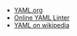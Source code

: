 - [YAML.org](http://yaml.org/)
- [Online YAML Linter](http://www.yamllint.com/)
- [YAML on wikipedia](https://en.wikipedia.org/wiki/YAML)
